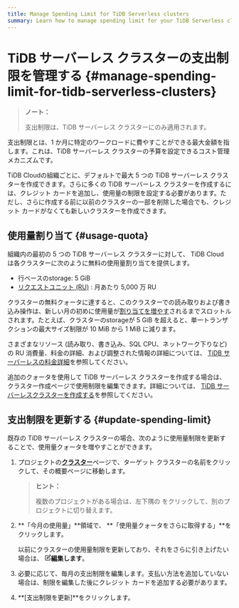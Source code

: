 ```yaml
---
title: Manage Spending Limit for TiDB Serverless clusters
summary: Learn how to manage spending limit for your TiDB Serverless clusters.
---
```


# TiDB サーバーレス クラスターの支出制限を管理する {#manage-spending-limit-for-tidb-serverless-clusters}

> **ノート：**
>
> 支出制限は、TiDB サーバーレス クラスターにのみ適用されます。

支出制限とは、1 か月に特定のワークロードに費やすことができる最大金額を指します。これは、TiDB サーバーレス クラスターの予算を設定できるコスト管理メカニズムです。

TiDB Cloudの組織ごとに、デフォルトで最大 5 つの TiDB サーバーレス クラスターを作成できます。さらに多くの TiDB サーバーレス クラスターを作成するには、クレジット カードを追加し、使用量の制限を設定する必要があります。ただし、さらに作成する前に以前のクラスターの一部を削除した場合でも、クレジット カードがなくても新しいクラスターを作成できます。

## 使用量割り当て {#usage-quota}

組織内の最初の 5 つの TiDB サーバーレス クラスターに対して、 TiDB Cloud は各クラスターに次のように無料の使用量割り当てを提供します。

-   行ベースのstorage: 5 GiB
-   [リクエストユニット (RU)](/tidb-cloud/tidb-cloud-glossary.md#request-unit) : 月あたり 5,000 万 RU

クラスターの無料クォータに達すると、このクラスターでの読み取りおよび書き込み操作は、新しい月の初めに使用量が[割り当てを増やす](#update-spending-limit)されるまでスロットルされます。たとえば、クラスターのstorageが 5 GiB を超えると、単一トランザクションの最大サイズ制限が 10 MiB から 1 MiB に減ります。

さまざまなリソース (読み取り、書き込み、SQL CPU、ネットワーク下りなど) の RU 消費量、料金の詳細、および調整された情報の詳細については、 [TiDB サーバーレスの料金詳細](https://www.pingcap.com/tidb-cloud-serverless-pricing-details)を参照してください。

追加のクォータを使用して TiDB サーバーレス クラスターを作成する場合は、クラスター作成ページで使用制限を編集できます。詳細については、 [TiDB サーバーレスクラスターを作成する](/tidb-cloud/create-tidb-cluster-serverless.md)を参照してください。

## 支出制限を更新する {#update-spending-limit}

既存の TiDB サーバーレス クラスターの場合、次のように使用量制限を更新することで、使用量クォータを増やすことができます。

1.  プロジェクトの[**クラスター**](https://tidbcloud.com/console/clusters)ページで、ターゲット クラスターの名前をクリックして、その概要ページに移動します。

    > **ヒント：**
    >
    > 複数のプロジェクトがある場合は、<mdsvgicon name="icon-left-projects">左下隅の をクリックして、別のプロジェクトに切り替えます。</mdsvgicon>

2.  **「今月の使用量」**領域で、 **「使用量クォータをさらに取得する」**をクリックします。

    以前にクラスターの使用量制限を更新しており、それをさらに引き上げたい場合は、 <svg width="14" height="14" viewBox="0 0 24 24" fill="none" xmlns="http://www.w3.org/2000/svg"><path d="M11 3.99998H6.8C5.11984 3.99998 4.27976 3.99998 3.63803 4.32696C3.07354 4.61458 2.6146 5.07353 2.32698 5.63801C2 6.27975 2 7.11983 2 8.79998V17.2C2 18.8801 2 19.7202 2.32698 20.362C2.6146 20.9264 3.07354 21.3854 3.63803 21.673C4.27976 22 5.11984 22 6.8 22H15.2C16.8802 22 17.7202 22 18.362 21.673C18.9265 21.3854 19.3854 20.9264 19.673 20.362C20 19.7202 20 18.8801 20 17.2V13M7.99997 16H9.67452C10.1637 16 10.4083 16 10.6385 15.9447C10.8425 15.8957 11.0376 15.8149 11.2166 15.7053C11.4184 15.5816 11.5914 15.4086 11.9373 15.0627L21.5 5.49998C22.3284 4.67156 22.3284 3.32841 21.5 2.49998C20.6716 1.67156 19.3284 1.67155 18.5 2.49998L8.93723 12.0627C8.59133 12.4086 8.41838 12.5816 8.29469 12.7834C8.18504 12.9624 8.10423 13.1574 8.05523 13.3615C7.99997 13.5917 7.99997 13.8363 7.99997 14.3255V16Z" stroke="currentColor" stroke-width="2" stroke-linecap="round" stroke-linejoin="round"></path></svg>**編集します**。

3.  必要に応じて、毎月の支出制限を編集します。支払い方法を追加していない場合は、制限を編集した後にクレジット カードを追加する必要があります。

4.  **[支出制限を更新]**をクリックします。
